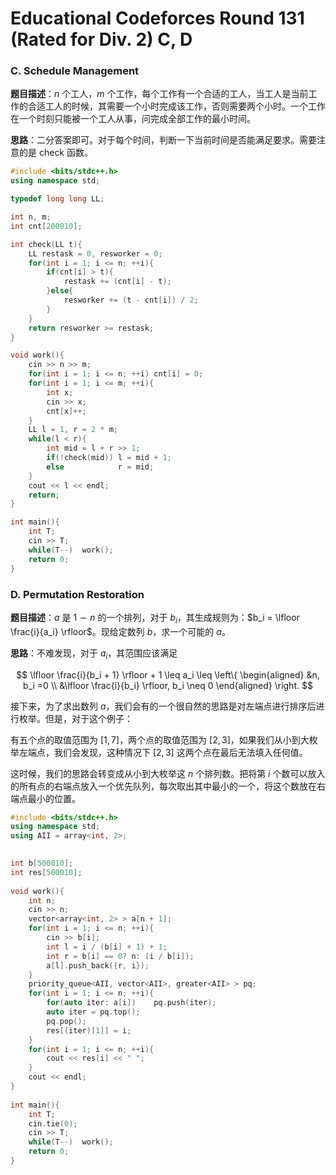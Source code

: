 <head>
    <script src="https://cdn.mathjax.org/mathjax/latest/MathJax.js?config=TeX-AMS-MML_HTMLorMML" type="text/javascript"></script>
    <script type="text/x-mathjax-config">
        MathJax.Hub.Config({
            tex2jax: {
            skipTags: ['script', 'noscript', 'style', 'textarea', 'pre'],
            inlineMath: [['$','$']]
            }
        });
    </script>
</head>


# Educational Codeforces Round 131 (Rated for Div. 2) C, D

### C. Schedule Management

**题目描述**：$n$ 个工人，$m$ 个工作，每个工作有一个合适的工人，当工人是当前工作的合适工人的时候，其需要一个小时完成该工作，否则需要两个小时。一个工作在一个时刻只能被一个工人从事，问完成全部工作的最小时间。

**思路**：二分答案即可。对于每个时间，判断一下当前时间是否能满足要求。需要注意的是 check 函数。

```cpp
#include <bits/stdc++.h>
using namespace std;

typedef long long LL;

int n, m;
int cnt[200010];

int check(LL t){
    LL restask = 0, resworker = 0;
    for(int i = 1; i <= n; ++i){
        if(cnt[i] > t){
            restask += (cnt[i] - t);
        }else{
            resworker += (t - cnt[i]) / 2;
        }
    }
    return resworker >= restask;
}

void work(){
    cin >> n >> m;
    for(int i = 1; i <= n; ++i) cnt[i] = 0;
    for(int i = 1; i <= m; ++i){
        int x;
        cin >> x;
        cnt[x]++;
    }
    LL l = 1, r = 2 * m;
    while(l < r){
        int mid = l + r >> 1;
        if(!check(mid)) l = mid + 1;
        else            r = mid;
    }
    cout << l << endl;
    return;
}

int main(){
    int T;
    cin >> T;
    while(T--)  work();
    return 0;
}
```

### D. Permutation Restoration

**题目描述**：$a$ 是 $1 \sim n$ 的一个排列，对于 $b_i$，其生成规则为：$b_i = \lfloor \frac{i}{a_i} \rfloor$。现给定数列 $b$，求一个可能的 $a$。

**思路**：不难发现，对于 $a_i$，其范围应该满足

$$
\lfloor \frac{i}{b_i + 1} \rfloor + 1
\leq a_i \leq
\left\{
\begin{aligned}
&n, b_i =0 \\
&\lfloor \frac{i}{b_i} \rfloor, b_i \neq 0
\end{aligned}
\right.
$$

接下来，为了求出数列 $a$，我们会有的一个很自然的思路是对左端点进行排序后进行枚举。但是，对于这个例子：

有五个点的取值范围为 $[1, 7]$，两个点的取值范围为 $[2, 3]$，如果我们从小到大枚举左端点，我们会发现，这种情况下 $[2,3]$ 这两个点在最后无法填入任何值。

这时候，我们的思路会转变成从小到大枚举这 $n$ 个排列数。把将第 $i$ 个数可以放入的所有点的右端点放入一个优先队列，每次取出其中最小的一个，将这个数放在右端点最小的位置。

```cpp
#include <bits/stdc++.h>
using namespace std;
using AII = array<int, 2>;

 
int b[500010];
int res[500010];
 
void work(){
    int n;
    cin >> n;
    vector<array<int, 2> > a[n + 1]; 
    for(int i = 1; i <= n; ++i){
        cin >> b[i];
        int l = i / (b[i] + 1) + 1;
        int r = b[i] == 0? n: (i / b[i]);
        a[l].push_back({r, i});
    }
    priority_queue<AII, vector<AII>, greater<AII> > pq;
    for(int i = 1; i <= n; ++i){
        for(auto iter: a[i])    pq.push(iter);
        auto iter = pq.top();
        pq.pop();
        res[(iter)[1]] = i;
    }
    for(int i = 1; i <= n; ++i){
        cout << res[i] << " ";
    }
    cout << endl;
}
 
int main(){
    int T;
    cin.tie(0);
    cin >> T;
    while(T--)  work();
    return 0;
}
```